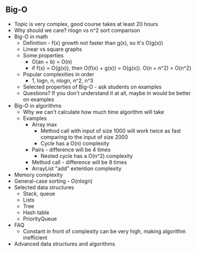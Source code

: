 ## Big-O

* Topic is very complex, good course takes at least 20 hours
* Why should we care? nlogn vs n^2 sort comparison
* Big-O in math
    * Definition - f(x) growth not faster than g(x), so it's O(g(x))
    * Linear vs square graphs
    * Some properties
        * O(an + b) = O(n)
        * if f(x) = O(g(x)), then O(f(x) + g(x)) = O(g(x)). O(n + n^2) = O(n^2)
    * Popular complexities in order
        * 1, logn, n, nlogn, n^2, n^3
    * Selected properties of Big-O - ask students on examples
    * Questions? If you don't understand it at all, maybe in would be better on examples 
* Big-O in algorithms
    * Why we can't calculate how much time algorithm will take
    * Examples
        * Array max
            * Method call with input of size 1000 will work twice as fast comparing to the input of size 2000
            * Cycle has a O(n) complexity
        * Pairs - difference will be 4 times
            * Nested cycle has a O(n^2) complexity
        * Method call - difference will be 8 times
        * ArrayList "add" extention complexity
* Memory complexity
* General-case sorting - O(nlogn)
* Selected data structures
    * Stack, queue
    * Lists
    * Tree
    * Hash table
    * PriorityQueue
* FAQ
    * Constant in front of complexity can be very high, making algorithm inefficient
* Advanced data structures and algorithms
